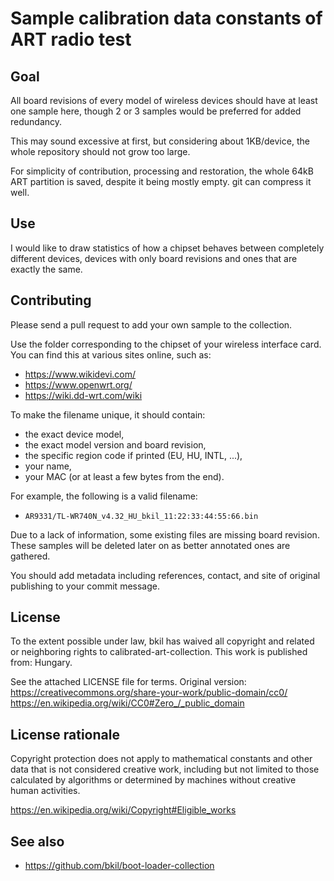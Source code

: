 Sample calibration data constants of ART radio test
=

Goal
-

All board revisions of every model of wireless devices should have at
least one sample here, though 2 or 3 samples would be preferred for
added redundancy.

This may sound excessive at first, but considering about 1KB/device,
the whole repository should not grow too large.

For simplicity of contribution, processing and restoration, the whole
64kB ART partition is saved, despite it being mostly empty.
git can compress it well.

Use
-

I would like to draw statistics of how a chipset behaves between
completely different devices, devices with only board revisions and
ones that are exactly the same.

Contributing
-

Please send a pull request to add your own sample to the collection.

Use the folder corresponding to the chipset of your wireless interface
card. You can find this at various sites online, such as:

  * https://www.wikidevi.com/
  * https://www.openwrt.org/
  * https://wiki.dd-wrt.com/wiki

To make the filename unique, it should contain:
  
  * the exact device model,
  * the exact model version and board revision,
  * the specific region code if printed (EU, HU, INTL, ...),
  * your name,
  * your MAC (or at least a few bytes from the end).

For example, the following is a valid filename:
  * `AR9331/TL-WR740N_v4.32_HU_bkil_11:22:33:44:55:66.bin`

Due to a lack of information, some existing files are missing board
revision. These samples will be deleted later on as better annotated
ones are gathered.

You should add metadata including references, contact, and site of
original publishing to your commit message.

License
-

To the extent possible under law, bkil has waived all copyright and
related or neighboring rights to calibrated-art-collection. This work
is published from: Hungary.

See the attached LICENSE file for terms. Original version:
https://creativecommons.org/share-your-work/public-domain/cc0/
https://en.wikipedia.org/wiki/CC0#Zero_/_public_domain

License rationale
-

Copyright protection does not apply to mathematical constants and other
data that is not considered creative work, including but not limited to
those calculated by algorithms or determined by machines without
creative human activities.

https://en.wikipedia.org/wiki/Copyright#Eligible_works

See also
-

* https://github.com/bkil/boot-loader-collection
